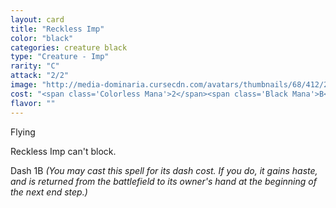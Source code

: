 ```yaml
---
layout: card
title: "Reckless Imp"
color: "black"
categories: creature black
type: "Creature - Imp"
rarity: "C"
attack: "2/2"
image: "http://media-dominaria.cursecdn.com/avatars/thumbnails/68/412/200/283/635618480246453341.png"
cost: "<span class='Colorless Mana'>2</span><span class='Black Mana'>B</span>"
flavor: ""
---
```


Flying

Reckless Imp can't block.

Dash <span class="Colorless Mana">1</span><span class="Black Mana">B</span> <em>(You may cast this spell for its dash cost. If you do, it gains haste, and is returned from the battlefield to its owner's hand at the beginning of the next end step.)</em>
